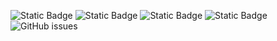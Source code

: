 ![Static Badge](https://img.shields.io/badge/blacklists-60-000000) ![Static Badge](https://img.shields.io/badge/blacklisted-2791970-cc0000) ![Static Badge](https://img.shields.io/badge/whitelisted-2245-00CC00) ![Static Badge](https://img.shields.io/badge/streaming_blacklist-28107-000000) ![GitHub issues](https://img.shields.io/github/issues/fabriziosalmi/blacklists)
